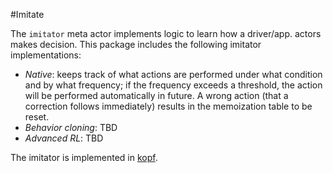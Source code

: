 #Imitate

The `imitator` meta actor implements logic to learn how a driver/app. actors makes decision. This package includes the following imitator implementations:
* _Native_: keeps track of what actions are performed under what condition and by what frequency; if the frequency exceeds a threshold, the action will be performed automatically in future. A wrong action (that a correction follows immediately) results in the memoization table to be reset.
* _Behavior cloning_: TBD 
* _Advanced RL_: TBD

The imitator is implemented in [kopf](https://github.com/nolar/kopf).